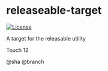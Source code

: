 # releaseable-target

[![License](https://img.shields.io/badge/License-Apache_2.0-blue.svg)](https://opensource.org/licenses/Apache-2.0)

A target for the releasable utility

Touch 12

@sha @branch
